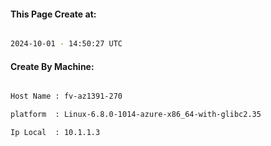 
   
#### This Page Create at:

```bash

2024-10-01 - 14:50:27 UTC

```

#### Create By Machine:

```bash

Host Name : fv-az1391-270

platform  : Linux-6.8.0-1014-azure-x86_64-with-glibc2.35

Ip Local  : 10.1.1.3

```

